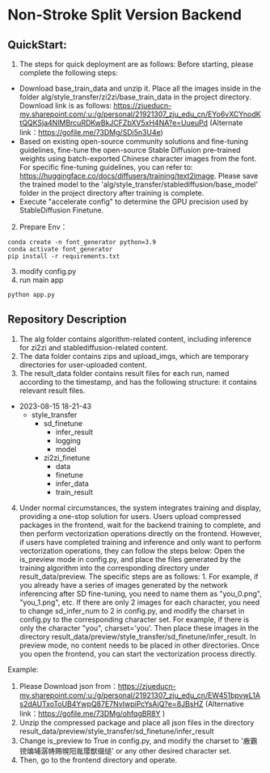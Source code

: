# Non-Stroke Split Version Backend
## QuickStart:
1. The steps for quick deployment are as follows:
Before starting, please complete the following steps:
- Download base_train_data and unzip it. Place all the images inside in the folder alg/style_transfer/zi2zi/base_train_data in the project directory. Download link is as follows: https://zjueducn-my.sharepoint.com/:u:/g/personal/21921307_zju_edu_cn/EYo6vXCYnodKtQQKSja4NlMBrcuRDKwBkJCFZbXV5xH4NA?e=UueuPd (Alternate link：https://gofile.me/73DMg/SDi5n3U4e)
- Based on existing open-source community solutions and fine-tuning guidelines, fine-tune the open-source Stable Diffusion pre-trained weights using batch-exported Chinese character images from the font. For specific fine-tuning guidelines, you can refer to: https://huggingface.co/docs/diffusers/training/text2image. Please save the trained model to the 'alg/style_transfer/stablediffusion/base_model' folder in the project directory after training is complete.
- Execute "accelerate config" to determine the GPU precision used by StableDiffusion Finetune.
 
2. Prepare Env：
```
conda create -n font_generator python=3.9
conda activate font_generator
pip install -r requirements.txt
```
3. modify config.py
4. run main app
```
python app.py
```

## Repository Description
1. The alg folder contains algorithm-related content, including inference for zi2zi and stablediffusion-related content. 
2. The data folder contains zips and upload_imgs, which are temporary directories for user-uploaded content. 
3. The result_data folder contains result files for each run, named according to the timestamp, and has the following structure: it contains relevant result files.
- 2023-08-15 18-21-43
    - style_transfer
        - sd_finetune
            - infer_result
            - logging
            - model
        - zi2zi_finetune
            - data
            - finetune
            - infer_data
            - train_result
4. Under normal circumstances, the system integrates training and display, providing a one-stop solution for users. Users upload compressed packages in the frontend, wait for the backend training to complete, and then perform vectorization operations directly on the frontend. However, if users have completed training and inference and only want to perform vectorization operations, they can follow the steps below:
Open the is_preview mode in config.py, and place the files generated by the training algorithm into the corresponding directory under result_data/preview. The specific steps are as follows: 1. For example, if you already have a series of images generated by the network inferencing after SD fine-tuning, you need to name them as "you_0.png", "you_1.png", etc. If there are only 2 images for each character, you need to change sd_infer_num to 2 in config.py, and modify the charset in config.py to the corresponding character set. For example, if there is only the character "you", charset='you'. Then place these images in the directory result_data/preview/style_transfer/sd_finetune/infer_result. In preview mode, no content needs to be placed in other directories. Once you open the frontend, you can start the vectorization process directly.

Example:
1) Please Download json from：https://zjueducn-my.sharepoint.com/:u:/g/personal/21921307_zju_edu_cn/EW451bpvwL1As2dAUTxoToUB4YwpQ87E7NvIwpiPcYsAjQ?e=8JBsHZ
(Alternative link：https://gofile.me/73DMg/ohfqgBR8Y )
2) Unzip the compressed package and place all json files in the directory result_data/preview/style_transfer/sd_finetune/infer_result
3) Change is_preview to True in config.py, and modify the charset to '廒霸镑煸埔潺帱赐幌阳胤璎猷缀缒' or any other desired character set. 
4) Then, go to the frontend directory and operate.


